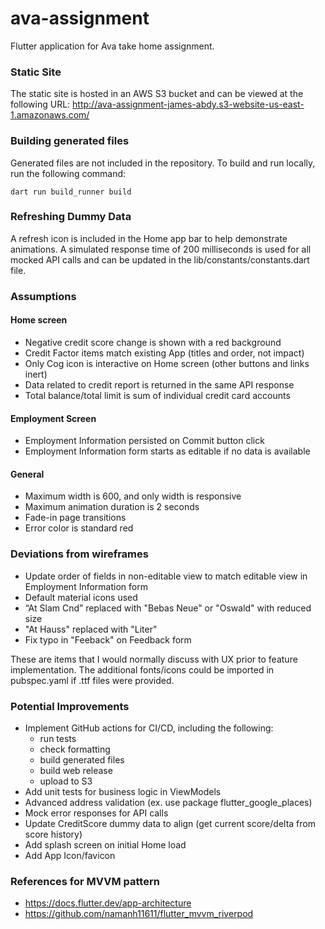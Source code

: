 # ava-assignment

Flutter application for Ava take home assignment.

### Static Site
The static site is hosted in an AWS S3 bucket and can be viewed at the following URL: http://ava-assignment-james-abdy.s3-website-us-east-1.amazonaws.com/

### Building generated files

Generated files are not included in the repository. To build and run locally, run the following
command:

```
dart run build_runner build
```

### Refreshing Dummy Data

A refresh icon is included in the Home app bar to help demonstrate animations. A simulated
response time of 200 milliseconds is used for all mocked API calls and can be updated in the
lib/constants/constants.dart file.

### Assumptions

#### Home screen

- Negative credit score change is shown with a red background
- Credit Factor items match existing App (titles and order, not impact)
- Only Cog icon is interactive on Home screen (other buttons and links inert)
- Data related to credit report is returned in the same API response
- Total balance/total limit is sum of individual credit card accounts

#### Employment Screen

- Employment Information persisted on Commit button click
- Employment Information form starts as editable if no data is available

#### General

- Maximum width is 600, and only width is responsive
- Maximum animation duration is 2 seconds
- Fade-in page transitions
- Error color is standard red

### Deviations from wireframes

- Update order of fields in non-editable view to match editable view in Employment Information
  form
- Default material icons used
- “At Slam Cnd” replaced with "Bebas Neue" or "Oswald" with reduced size
- "At Hauss" replaced with "Liter"
- Fix typo in "Feeback" on Feedback form

These are items that I would normally discuss with UX prior to feature implementation. The
additional fonts/icons could be imported in pubspec.yaml if .ttf files were provided.

### Potential Improvements

- Implement GitHub actions for CI/CD, including the following:
    - run tests
    - check formatting
    - build generated files
    - build web release
    - upload to S3
- Add unit tests for business logic in ViewModels
- Advanced address validation (ex. use package flutter_google_places)
- Mock error responses for API calls
- Update CreditScore dummy data to align (get current score/delta from score history)
- Add splash screen on initial Home load
- Add App Icon/favicon

### References for MVVM pattern

- https://docs.flutter.dev/app-architecture
- https://github.com/namanh11611/flutter_mvvm_riverpod